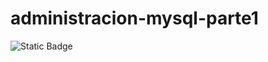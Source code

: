 # administracion-mysql-parte1

![Static Badge](https://img.shields.io/badge/-MySQL-%23EAEAEA?style=for-the-badge&logo=mysql&logoColor=white&labelColor=%23333)
